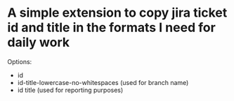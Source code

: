 # A simple extension to copy jira ticket id and title in the formats I need for daily work
Options:
- id
- id-title-lowercase-no-whitespaces (used for branch name)
- id title (used for reporting purposes)
